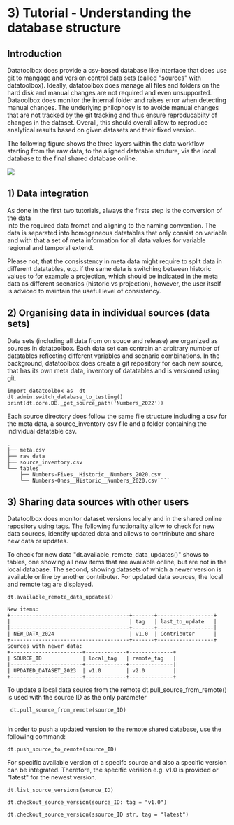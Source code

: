 # 3) Tutorial -  Understanding the database structure

## Introduction
Datatoolbox does provide a csv-based database like interface that does use git to mangage and 
version control data sets (called "sources" with datatoolbox). Ideally, datatoolbox does manage
all files and folders on the hard disk and manual changes are not required and even unsupported.
Dataoolbox does monitor the internal folder and raises error when detecting manual changes. The
underlying philophosy is to avoide manual changes that are not tracked by the git tracking and 
thus ensure reproducabilty of changes in the dataset. Overall, this should overall allow to 
reproduce analytical results based on given datasets and their fixed version.

The following figure shows the three layers within the data workflow starting from the raw data, 
to the aligned datatable struture, via the local database to the final shared database online.

![](figures/datatoolbox_data_flows.png)

## 1) Data  integration
As done in  the first  two tutorials, always the firsts step is the conversion of  the data  
into the required data fromat  and  aligning to  the  naming  convention. The data is separated
into homogeneous datatables that only consist on variable and with that a set of meta information
for all data values for variable regional and temporal extend.

Please not, that the consisstency in meta data might require to  split data in different datatables, e.g. 
if the same data is switching between historic values to  for example a projection, which should be
indicated in the meta data as different scenarios (historic vs projection), however, the user
itself is adviced to maintain the useful level of consistency. 


## 2) Organising data in individual sources (data sets)
Data sets (including all data from on souce and release)  are organized as sources in datatoolbox. Each data set
can contrain an arbitrary number of datatables reflecting different variables and scenario combinations.
In the background, datatoolbox does create a git repository for each new source, that has its own meta data,
inventory of datatables and  is versioned using git.

```
import datatoolbox as  dt
dt.admin.switch_database_to_testing()
print(dt.core.DB._get_source_path('Numbers_2022'))
```

Each source directory does follow the same file structure including a csv for the meta data, 
a source_inventory csv file and a folder containing the individual datatable csv.

```
.
├── meta.csv
├── raw_data
├── source_inventory.csv
└── tables
    ├── Numbers-Fives__Historic__Numbers_2020.csv
    └── Numbers-Ones__Historic__Numbers_2020.csv````
```


## 3) Sharing data sources with other users
Datatoolbox does monitor dataset versions locally and in the shared online repository using 
tags. The following functionality allow to check for new data sources, identify updated data and
allows to contrinbute and share new data or updates.

To check for new data "dt.available_remote_data_updates()" shows to tables, one showing all 
new items that are available online, but are not in the local database. The second, showing
datasets of which a newer version is available online by another contributer. For updated 
data sources, the local and remote tag are displayed.

```
dt.available_remote_data_updates()

New items:
+--------------------------------------+-------+------------------+
|                                      | tag   | last_to_update   |
|--------------------------------------+-------+------------------|
| NEW_DATA_2024                        | v1.0  | Contributer      |
+--------------------------------------+-------+------------------+
Sources with newer data:
+-----------------------+-------------+--------------+
| SOURCE_ID             | local_tag   | remote_tag   |
|-----------------------+-------------+--------------|
| UPDATED_DATASET_2023  | v1.0        | v2.0         |
+-----------------------+-------------+--------------+
```

To update a local data source from the remote dt.pull_source_from_remote() is used with the 
source ID as the only parameter


```
 dt.pull_source_from_remote(source_ID)
 
```


In order to push a updated version to the remote shared database, use the following command:
```
dt.push_source_to_remote(source_ID)
```

For specific available version of a specifc source and also a specific version can
be integrated. Therefore, the specific verision e.g. v1.0 is provided or "latest" for the
newest version. 
```
dt.list_source_versions(source_ID)

dt.checkout_source_version(source_ID: tag = "v1.0")

dt.checkout_source_version(ssource_ID str, tag = "latest")
```